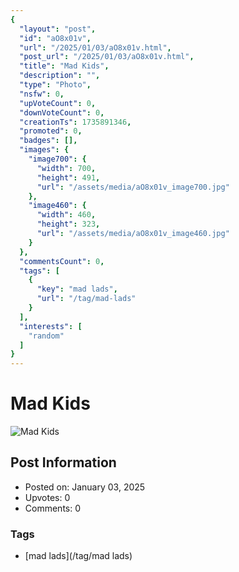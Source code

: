 ```yaml
---
{
  "layout": "post",
  "id": "aO8x01v",
  "url": "/2025/01/03/aO8x01v.html",
  "post_url": "/2025/01/03/aO8x01v.html",
  "title": "Mad Kids",
  "description": "",
  "type": "Photo",
  "nsfw": 0,
  "upVoteCount": 0,
  "downVoteCount": 0,
  "creationTs": 1735891346,
  "promoted": 0,
  "badges": [],
  "images": {
    "image700": {
      "width": 700,
      "height": 491,
      "url": "/assets/media/aO8x01v_image700.jpg"
    },
    "image460": {
      "width": 460,
      "height": 323,
      "url": "/assets/media/aO8x01v_image460.jpg"
    }
  },
  "commentsCount": 0,
  "tags": [
    {
      "key": "mad lads",
      "url": "/tag/mad-lads"
    }
  ],
  "interests": [
    "random"
  ]
}
---
```


# Mad Kids

![Mad Kids](/assets/media/aO8x01v_image700.jpg)

## Post Information

- Posted on: January 03, 2025
- Upvotes: 0
- Comments: 0

### Tags

- [mad lads](/tag/mad lads)
